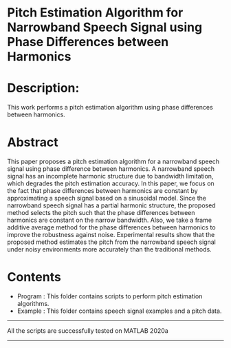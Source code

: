 # Pitch Estimation Algorithm for Narrowband Speech Signal using Phase Differences between Harmonics

# Description:
This work performs a pitch estimation algorithm using phase differences between harmonics.

# Abstract
This paper proposes a pitch estimation algorithm for a narrowband speech signal using phase difference between harmonics. A narrowband speech signal has an incomplete harmonic structure due to bandwidth limitation, which degrades the pitch estimation accuracy. In this paper, we focus on the fact that phase differences between harmonics are constant by approximating a speech signal based on a sinusoidal model. Since the narrowband speech signal has a partial harmonic structure, the proposed method selects the pitch such that the phase differences between harmonics are constant on the narrow bandwidth. Also, we take a frame additive average method for the phase differences between harmonics to improve the robustness against noise. Experimental results show that the proposed method estimates the pitch from the narrowband speech signal under noisy environments more accurately than the traditional methods.
 
# Contents
- Program : This folder contains scripts to perform pitch estimation algorithms.
- Example : This folder contains speech signal examples and a pitch data.



____________________________________________________________________________
All the scripts are successfully tested on MATLAB 2020a
____________________________________________________________________________
